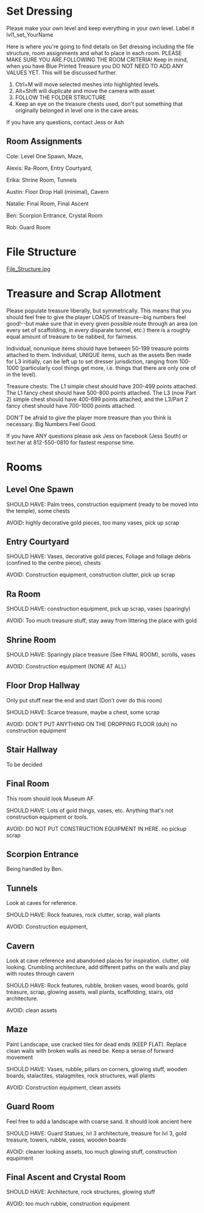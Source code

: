 # Set Dressing
Please make your own level and keep everything in your own level. Label it lvl1_set_YourName

Here is where you're going to find details on Set dressing including the file structure, room assignments and what to place in each room. PLEASE MAKE SURE YOU ARE FOLLOWING THE ROOM CRITERIA! Keep in mind, when you have Blue Printed Treasure you DO NOT NEED TO ADD ANY VALUES YET. This will be discussed further.
1. Ctrl+M will move selected meshes into highlighted levels.
1. Alt+Shift will duplicate and move the camera with asset
1. FOLLOW THE FOLDER STRUCTURE
1. Keep an eye on the treasure chests used, don't put something that originally belonged in level one in the cave areas.

If you have any questions, contact Jess or Ash

## Room Assignments

Cole: Level One Spawn, Maze,

Alexis: Ra-Room, Entry Courtyard,

Erika: Shrine Room, Tunnels 

Austin: Floor Drop Hall (minimal), Cavern

Natalie: Final Room, Final Ascent

Ben: Scorpion Entrance, Crystal Room

Rob: Guard Room


# File Structure
[File_Structure.jpg](wiki-attachment:File_Structure.jpg)

# Treasure and Scrap Allotment

Please populate treasure liberally, but symmetrically. This means that you should feel free to give the player LOADS of treasure--big numbers feel good!--but make sure that in every given possible route through an area (on every set of scaffolding, in every disparate tunnel, etc.) there is a roughly equal amount of treasure to be nabbed, for fairness.

Individual, nonunique items should have between 50-199 treasure points attached to them. Individual, UNIQUE items, such as the assets Ben made for L3 initially, can be left up to set dresser jurisdiction, ranging from 100-1000 (particularly cool things get more, i.e. things that there are only one of in the level).

Treasure chests: The L1 simple chest should have 200-499 points attached. The L1 fancy chest should have 500-800 points attached. The L3 (now Part 2) simple chest should have 400-699 points attached, and the L3/Part 2 fancy chest should have 700-1000 points attached.

DON'T be afraid to give the player more treasure than you think is necessary. Big Numbers Feel Good.

If you have ANY questions please ask Jess on facebook (Jess South) or text her at 812-550-0810 for fastest response time.

# Rooms

## Level One Spawn

SHOULD HAVE: Palm trees, construction equipment (ready to be moved into the temple), some chests

AVOID: highly decorative gold pieces, too many vases, pick up scrap

## Entry Courtyard
SHOULD HAVE: Vases, decorative gold pieces, Foliage and foliage debris (confined to the centre piece), chests

AVOID: Construction equipment, construction clutter, pick up scrap
## Ra Room
SHOULD HAVE: construction equipment, pick up scrap, vases (sparingly)

AVOID: Too much treasure stuff, stay away from littering the place with gold

## Shrine Room

SHOULD HAVE: Sparingly place treasure (See FINAL ROOM), scrolls, vases

AVOID: Construction equipment (NONE AT ALL)

## Floor Drop Hallway
Only put stuff near the end and start (Don't over do this room)

SHOULD HAVE: Scarce treasure, maybe  a chest, some scrap

AVOID: DON'T PUT ANYTHING ON THE DROPPING FLOOR (duh) no construction equipment

## Stair Hallway
To be decided

## Final Room
This room should look Museum AF.

SHOULD HAVE: Lots of gold things, vases, etc. Anything that's not construction equipment or tools.

AVOID: DO NOT PUT CONSTRUCTION EQUIPMENT IN HERE. no pickup scrap

## Scorpion Entrance
Being handled by Ben.

## Tunnels

Look at caves for reference. 

SHOULD HAVE: Rock features, rock clutter, scrap, wall plants

AVOID: Construction equipment, 

## Cavern

Look at cave reference and abandoned places for inspiration. clutter, old looking. Crumbling architecture, add different paths on the walls and play with routes through cavern

SHOULD HAVE: Rock features, rubble, broken vases, wood boards, gold treasure, scrap, glowing assets, wall plants, scaffolding, stairs, old architecture.

AVOID: clean assets

## Maze

Paint Landscape, use cracked tiles for dead ends (KEEP FLAT). Replace clean walls with broken walls as need be. Keep a sense of forward movement

SHOULD HAVE: Vases, rubble, pillars on corners, glowing stuff, wooden boards, stalactites, stalagmites, rock structures, wall plants

AVOID: Construction equipment, clean assets

## Guard Room

Feel free to add a landscape with coarse sand. It should look ancient here

SHOULD HAVE: Guard Statues, lvl 3 architecture, treasure for lvl 3, gold treasure, towers, rubble, vases, wooden boards

AVOID: cleaner looking assets, too much glowing stuff, construction equpiment

## Final Ascent and Crystal Room

SHOULD HAVE: Architecture, rock structures, glowing stuff

AVOID: too much rubble, construction equipment